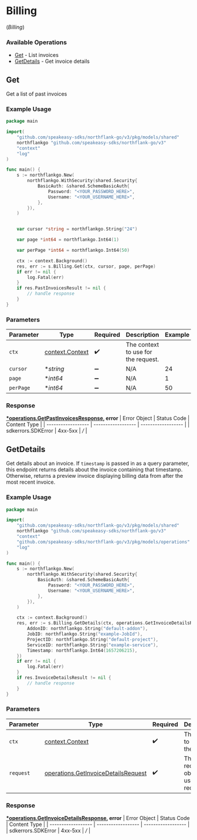 # Billing
(*Billing*)

### Available Operations

* [Get](#get) - List invoices
* [GetDetails](#getdetails) - Get invoice details

## Get

Get a list of past invoices

### Example Usage

```go
package main

import(
	"github.com/speakeasy-sdks/northflank-go/v3/pkg/models/shared"
	northflankgo "github.com/speakeasy-sdks/northflank-go/v3"
	"context"
	"log"
)

func main() {
    s := northflankgo.New(
        northflankgo.WithSecurity(shared.Security{
            BasicAuth: &shared.SchemeBasicAuth{
                Password: "<YOUR_PASSWORD_HERE>",
                Username: "<YOUR_USERNAME_HERE>",
            },
        }),
    )


    var cursor *string = northflankgo.String("24")

    var page *int64 = northflankgo.Int64(1)

    var perPage *int64 = northflankgo.Int64(50)

    ctx := context.Background()
    res, err := s.Billing.Get(ctx, cursor, page, perPage)
    if err != nil {
        log.Fatal(err)
    }
    if res.PastInvoicesResult != nil {
        // handle response
    }
}
```

### Parameters

| Parameter                                             | Type                                                  | Required                                              | Description                                           | Example                                               |
| ----------------------------------------------------- | ----------------------------------------------------- | ----------------------------------------------------- | ----------------------------------------------------- | ----------------------------------------------------- |
| `ctx`                                                 | [context.Context](https://pkg.go.dev/context#Context) | :heavy_check_mark:                                    | The context to use for the request.                   |                                                       |
| `cursor`                                              | **string*                                             | :heavy_minus_sign:                                    | N/A                                                   | 24                                                    |
| `page`                                                | **int64*                                              | :heavy_minus_sign:                                    | N/A                                                   | 1                                                     |
| `perPage`                                             | **int64*                                              | :heavy_minus_sign:                                    | N/A                                                   | 50                                                    |


### Response

**[*operations.GetPastInvoicesResponse](../../pkg/models/operations/getpastinvoicesresponse.md), error**
| Error Object       | Status Code        | Content Type       |
| ------------------ | ------------------ | ------------------ |
| sdkerrors.SDKError | 4xx-5xx            | */*                |

## GetDetails

Get details about an invoice. If `timestamp` is passed in as a query parameter, this endpoint returns details about the invoice containing that timestamp. Otherwise, returns a preview invoice displaying billing data from after the most recent invoice.

### Example Usage

```go
package main

import(
	"github.com/speakeasy-sdks/northflank-go/v3/pkg/models/shared"
	northflankgo "github.com/speakeasy-sdks/northflank-go/v3"
	"context"
	"github.com/speakeasy-sdks/northflank-go/v3/pkg/models/operations"
	"log"
)

func main() {
    s := northflankgo.New(
        northflankgo.WithSecurity(shared.Security{
            BasicAuth: &shared.SchemeBasicAuth{
                Password: "<YOUR_PASSWORD_HERE>",
                Username: "<YOUR_USERNAME_HERE>",
            },
        }),
    )

    ctx := context.Background()
    res, err := s.Billing.GetDetails(ctx, operations.GetInvoiceDetailsRequest{
        AddonID: northflankgo.String("default-addon"),
        JobID: northflankgo.String("example-JobId"),
        ProjectID: northflankgo.String("default-project"),
        ServiceID: northflankgo.String("example-service"),
        Timestamp: northflankgo.Int64(1657206215),
    })
    if err != nil {
        log.Fatal(err)
    }
    if res.InvoiceDetailsResult != nil {
        // handle response
    }
}
```

### Parameters

| Parameter                                                                                      | Type                                                                                           | Required                                                                                       | Description                                                                                    |
| ---------------------------------------------------------------------------------------------- | ---------------------------------------------------------------------------------------------- | ---------------------------------------------------------------------------------------------- | ---------------------------------------------------------------------------------------------- |
| `ctx`                                                                                          | [context.Context](https://pkg.go.dev/context#Context)                                          | :heavy_check_mark:                                                                             | The context to use for the request.                                                            |
| `request`                                                                                      | [operations.GetInvoiceDetailsRequest](../../pkg/models/operations/getinvoicedetailsrequest.md) | :heavy_check_mark:                                                                             | The request object to use for the request.                                                     |


### Response

**[*operations.GetInvoiceDetailsResponse](../../pkg/models/operations/getinvoicedetailsresponse.md), error**
| Error Object       | Status Code        | Content Type       |
| ------------------ | ------------------ | ------------------ |
| sdkerrors.SDKError | 4xx-5xx            | */*                |
